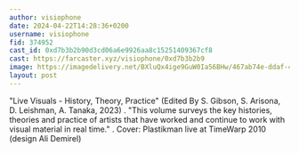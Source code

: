 ```yaml
---
author: visiophone
date: 2024-04-22T14:28:36+0200
username: visiophone
fid: 374952
cast_id: 0xd7b3b2b90d3cd06a6e9926aa8c15251409367cf8
cast: https://farcaster.xyz/visiophone/0xd7b3b2b9
image: https://imagedelivery.net/BXluQx4ige9GuW0Ia56BHw/467ab74e-ddaf-44f0-c17d-4a4fbe3bda00/original
layout: post
---
```


"Live Visuals - History, Theory, Practice"
(Edited By S. Gibson, S. Arisona, D. Leishman, A. Tanaka, 2023)
.
"This volume surveys the key histories, theories and practice of artists that have worked and continue to work with visual material in real time."
.
Cover: Plastikman live at TimeWarp 2010 (design Ali Demirel)

<img src='https://imagedelivery.net/BXluQx4ige9GuW0Ia56BHw/467ab74e-ddaf-44f0-c17d-4a4fbe3bda00/original' alt='' referrerpolicy='no-referrer'/>
